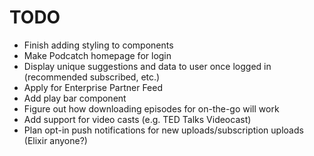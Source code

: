 # TODO

* Finish adding styling to components
* Make Podcatch homepage for login
* Display unique suggestions and data to user once logged in (recommended subscribed, etc.)
* Apply for Enterprise Partner Feed
* Add play bar component
* Figure out how downloading episodes for on-the-go will work
* Add support for video casts (e.g. TED Talks Videocast)
* Plan opt-in push notifications for new uploads/subscription uploads (Elixir anyone?)